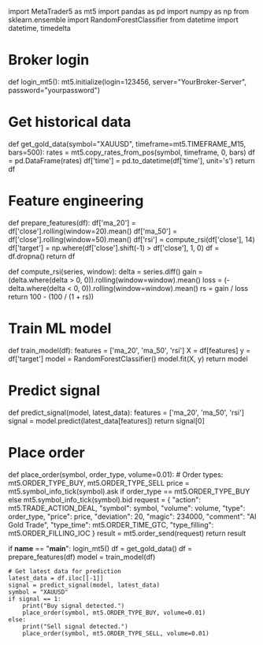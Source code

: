 import MetaTrader5 as mt5
import pandas as pd
import numpy as np
from sklearn.ensemble import RandomForestClassifier
from datetime import datetime, timedelta

# Broker login
def login_mt5():
    mt5.initialize(login=123456, server="YourBroker-Server", password="yourpassword")

# Get historical data
def get_gold_data(symbol="XAUUSD", timeframe=mt5.TIMEFRAME_M15, bars=500):
    rates = mt5.copy_rates_from_pos(symbol, timeframe, 0, bars)
    df = pd.DataFrame(rates)
    df['time'] = pd.to_datetime(df['time'], unit='s')
    return df

# Feature engineering
def prepare_features(df):
    df['ma_20'] = df['close'].rolling(window=20).mean()
    df['ma_50'] = df['close'].rolling(window=50).mean()
    df['rsi'] = compute_rsi(df['close'], 14)
    df['target'] = np.where(df['close'].shift(-1) > df['close'], 1, 0)
    df = df.dropna()
    return df

def compute_rsi(series, window):
    delta = series.diff()
    gain = (delta.where(delta > 0, 0)).rolling(window=window).mean()
    loss = (-delta.where(delta < 0, 0)).rolling(window=window).mean()
    rs = gain / loss
    return 100 - (100 / (1 + rs))

# Train ML model
def train_model(df):
    features = ['ma_20', 'ma_50', 'rsi']
    X = df[features]
    y = df['target']
    model = RandomForestClassifier()
    model.fit(X, y)
    return model

# Predict signal
def predict_signal(model, latest_data):
    features = ['ma_20', 'ma_50', 'rsi']
    signal = model.predict(latest_data[features])
    return signal[0]

# Place order
def place_order(symbol, order_type, volume=0.01):
    # Order types: mt5.ORDER_TYPE_BUY, mt5.ORDER_TYPE_SELL
    price = mt5.symbol_info_tick(symbol).ask if order_type == mt5.ORDER_TYPE_BUY else mt5.symbol_info_tick(symbol).bid
    request = {
        "action": mt5.TRADE_ACTION_DEAL,
        "symbol": symbol,
        "volume": volume,
        "type": order_type,
        "price": price,
        "deviation": 20,
        "magic": 234000,
        "comment": "AI Gold Trade",
        "type_time": mt5.ORDER_TIME_GTC,
        "type_filling": mt5.ORDER_FILLING_IOC
    }
    result = mt5.order_send(request)
    return result

if __name__ == "__main__":
    login_mt5()
    df = get_gold_data()
    df = prepare_features(df)
    model = train_model(df)
    
    # Get latest data for prediction
    latest_data = df.iloc[[-1]]
    signal = predict_signal(model, latest_data)
    symbol = "XAUUSD"
    if signal == 1:
        print("Buy signal detected.")
        place_order(symbol, mt5.ORDER_TYPE_BUY, volume=0.01)
    else:
        print("Sell signal detected.")
        place_order(symbol, mt5.ORDER_TYPE_SELL, volume=0.01)

